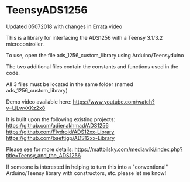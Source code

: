 # TeensyADS1256

Updated 05072018 with changes in Errata video

This is a library for interfacing the ADS1256 with a Teensy 3.1/3.2 microcontroller. 

To use, open the file ads_1256_custom_library using Arduino/Teensyduino

The two additional files contain the constants and functions used in the code.

All 3 files must be located in the same folder (named ads_1256_custom_library)

Demo video available here: https://www.youtube.com/watch?v=LjLwvXKz2x8

It is built upon the following existing projects:
https://github.com/adienakhmad/ADS1256
https://github.com/Flydroid/ADS12xx-Library
https://github.com/baettigp/ADS12xx-Library

Please see for more details: https://mattbilsky.com/mediawiki/index.php?title=Teensy_and_the_ADS1256

If someone is interested in helping to turn this into a "conventional" Arduino/Teensy library with constructors, etc. please let me know!
